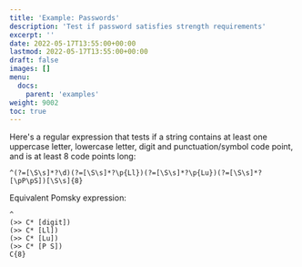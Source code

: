 ```yaml
---
title: 'Example: Passwords'
description: 'Test if password satisfies strength requirements'
excerpt: ''
date: 2022-05-17T13:55:00+00:00
lastmod: 2022-05-17T13:55:00+00:00
draft: false
images: []
menu:
  docs:
    parent: 'examples'
weight: 9002
toc: true
---
```


Here's a regular expression that tests if a string contains at least one uppercase letter,
lowercase letter, digit and punctuation/symbol code point, and is at least 8 code points long:

```regexp
^(?=[\S\s]*?\d)(?=[\S\s]*?\p{Ll})(?=[\S\s]*?\p{Lu})(?=[\S\s]*?[\pP\pS])[\S\s]{8}
```

Equivalent Pomsky expression:

```pomsky
^
(>> C* [digit])
(>> C* [Ll])
(>> C* [Lu])
(>> C* [P S])
C{8}
```
